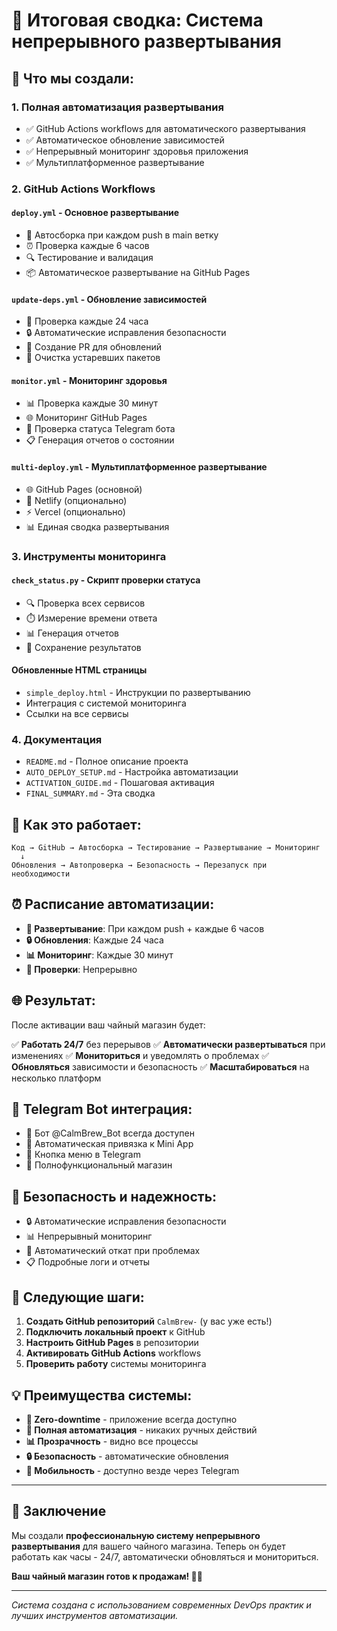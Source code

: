 # 🎯 Итоговая сводка: Система непрерывного развертывания

## 🚀 Что мы создали:

### 1. **Полная автоматизация развертывания**
- ✅ GitHub Actions workflows для автоматического развертывания
- ✅ Автоматическое обновление зависимостей
- ✅ Непрерывный мониторинг здоровья приложения
- ✅ Мультиплатформенное развертывание

### 2. **GitHub Actions Workflows**

#### `deploy.yml` - Основное развертывание
- 🚀 Автосборка при каждом push в main ветку
- ⏰ Проверка каждые 6 часов
- 🔍 Тестирование и валидация
- 📦 Автоматическое развертывание на GitHub Pages

#### `update-deps.yml` - Обновление зависимостей
- 🔄 Проверка каждые 24 часа
- 🔒 Автоматические исправления безопасности
- 📝 Создание PR для обновлений
- 🧹 Очистка устаревших пакетов

#### `monitor.yml` - Мониторинг здоровья
- 📊 Проверка каждые 30 минут
- 🌐 Мониторинг GitHub Pages
- 🤖 Проверка статуса Telegram бота
- 📋 Генерация отчетов о состоянии

#### `multi-deploy.yml` - Мультиплатформенное развертывание
- 🌐 GitHub Pages (основной)
- 🚀 Netlify (опционально)
- ⚡ Vercel (опционально)
- 📊 Единая сводка развертывания

### 3. **Инструменты мониторинга**

#### `check_status.py` - Скрипт проверки статуса
- 🔍 Проверка всех сервисов
- ⏱️ Измерение времени ответа
- 📊 Генерация отчетов
- 💾 Сохранение результатов

#### Обновленные HTML страницы
- `simple_deploy.html` - Инструкции по развертыванию
- Интеграция с системой мониторинга
- Ссылки на все сервисы

### 4. **Документация**
- `README.md` - Полное описание проекта
- `AUTO_DEPLOY_SETUP.md` - Настройка автоматизации
- `ACTIVATION_GUIDE.md` - Пошаговая активация
- `FINAL_SUMMARY.md` - Эта сводка

## 🔄 Как это работает:

```
Код → GitHub → Автосборка → Тестирование → Развертывание → Мониторинг
  ↓
Обновления → Автопроверка → Безопасность → Перезапуск при необходимости
```

## ⏰ Расписание автоматизации:

- **🚀 Развертывание**: При каждом push + каждые 6 часов
- **🔒 Обновления**: Каждые 24 часа
- **📊 Мониторинг**: Каждые 30 минут
- **🔄 Проверки**: Непрерывно

## 🌐 Результат:

После активации ваш чайный магазин будет:

✅ **Работать 24/7** без перерывов
✅ **Автоматически развертываться** при изменениях
✅ **Мониториться** и уведомлять о проблемах
✅ **Обновляться** зависимости и безопасность
✅ **Масштабироваться** на несколько платформ

## 📱 Telegram Bot интеграция:

- 🤖 Бот @CalmBrew_Bot всегда доступен
- 🔗 Автоматическая привязка к Mini App
- 📱 Кнопка меню в Telegram
- 🛒 Полнофункциональный магазин

## 🚨 Безопасность и надежность:

- 🔒 Автоматические исправления безопасности
- 📊 Непрерывный мониторинг
- 🔄 Автоматический откат при проблемах
- 📋 Подробные логи и отчеты

## 🎯 Следующие шаги:

1. **Создать GitHub репозиторий** `CalmBrew-` (у вас уже есть!)
2. **Подключить локальный проект** к GitHub
3. **Настроить GitHub Pages** в репозитории
4. **Активировать GitHub Actions** workflows
5. **Проверить работу** системы мониторинга

## 💡 Преимущества системы:

- **🔄 Zero-downtime** - приложение всегда доступно
- **🤖 Полная автоматизация** - никаких ручных действий
- **📊 Прозрачность** - видно все процессы
- **🔒 Безопасность** - автоматические обновления
- **📱 Мобильность** - доступно везде через Telegram

---

## 🎉 Заключение

Мы создали **профессиональную систему непрерывного развертывания** для вашего чайного магазина. Теперь он будет работать как часы - 24/7, автоматически обновляться и мониториться.

**Ваш чайный магазин готов к продажам! 🍵✨**

---

*Система создана с использованием современных DevOps практик и лучших инструментов автоматизации.*
